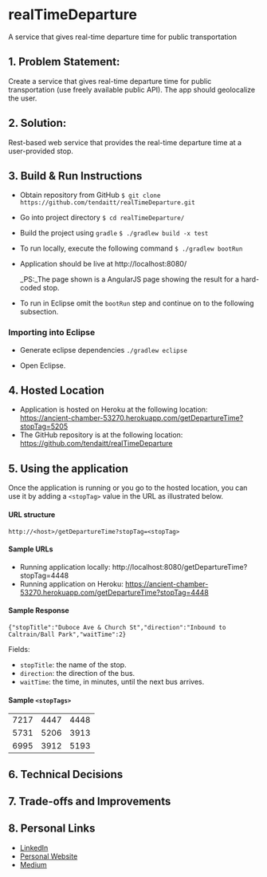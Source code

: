 # realTimeDeparture
A service that gives real-time departure time for public transportation

## 1. Problem Statement:
Create a service that gives real-time departure time for public transportation (use freely available public API). The app should geolocalize the user.

## 2. Solution:
Rest-based web service that provides the real-time departure time at a user-provided stop.

## 3. Build & Run Instructions

* Obtain repository from GitHub
   `$ git clone https://github.com/tendaitt/realTimeDeparture.git`

* Go into project directory
   `$ cd realTimeDeparture/`

* Build the project using `gradle`
   `$ ./gradlew build -x test`

* To run locally, execute the following command
   `$ ./gradlew bootRun`

* Application should be live at http://localhost:8080/

   _PS:_The page shown is a AngularJS page showing the result for a hard-coded stop.

* To run in Eclipse omit the `bootRun` step and continue on to the following subsection.

### Importing into Eclipse
* Generate eclipse dependencies
   `./gradlew eclipse`

* Open Eclipse.

## 4. Hosted Location
* Application is hosted on Heroku at the following location: https://ancient-chamber-53270.herokuapp.com/getDepartureTime?stopTag=5205
* The GitHub repository is at the following location: https://github.com/tendaitt/realTimeDeparture

## 5. Using the application

Once the application is running or you go to the hosted location, you can use it by adding a `<stopTag>` value in the URL as illustrated below.

#### URL structure

`http://<host>/getDepartureTime?stopTag=<stopTag>`

#### Sample URLs
* Running application locally: http://localhost:8080/getDepartureTime?stopTag=4448
* Running application on Heroku: https://ancient-chamber-53270.herokuapp.com/getDepartureTime?stopTag=4448

#### Sample Response
`{"stopTitle":"Duboce Ave & Church St","direction":"Inbound to Caltrain/Ball Park","waitTime":2}`

Fields:
* `stopTitle`: the name of the stop.
* `direction`: the direction of the bus.
* `waitTime`: the time, in minutes, until the next bus arrives.



#### Sample `<stopTags>`

|      |      |      |
|:----:|:----:|:----:|
| 7217 | 4447 | 4448 |
| 5731 | 5206 | 3913 |
| 6995 | 3912 | 5193 |

## 6. Technical Decisions



## 7. Trade-offs and Improvements



## 8. Personal Links
* [LinkedIn](https://www.linkedin.com/in/tendaimudyiwa/) 
* [Personal Website](https://www.tendaimudyiwa.com/)
* [Medium](https://medium.com/@zim_coder)